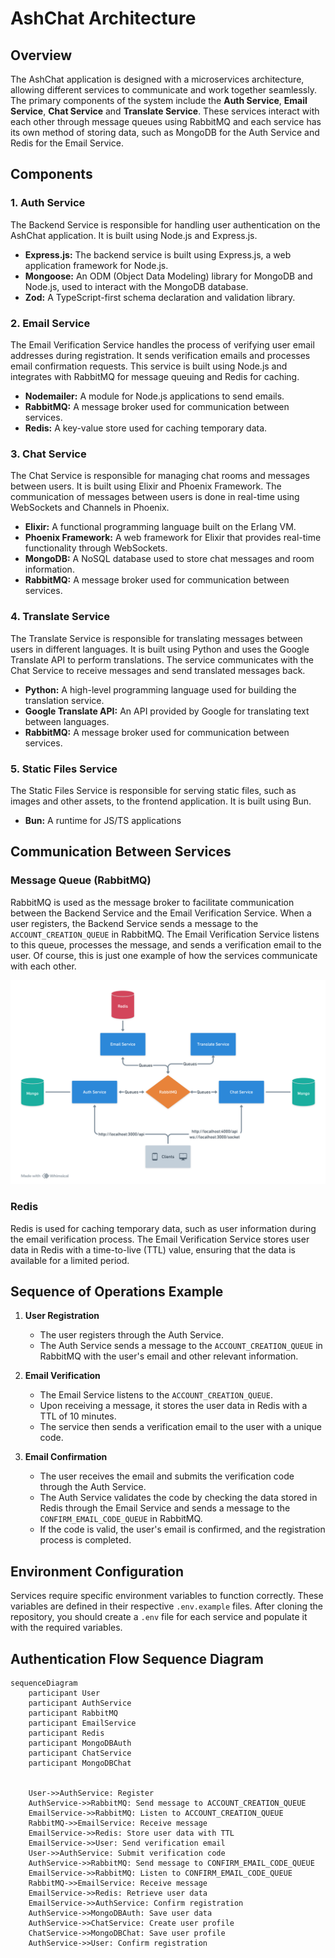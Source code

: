 # AshChat Architecture

## Overview

The AshChat application is designed with a microservices architecture, allowing different services to communicate and work together seamlessly. The primary components of the system include the **Auth Service**, **Email Service**, **Chat Service** and **Translate Service**. These services interact with each other through message queues using RabbitMQ and each service has its own method of storing data, such as MongoDB for the Auth Service and Redis for the Email Service.

## Components

### 1. Auth Service

The Backend Service is responsible for handling user authentication on the AshChat application. It is built using Node.js and Express.js.
- **Express.js:** The backend service is built using Express.js, a web application framework for Node.js.
- **Mongoose:** An ODM (Object Data Modeling) library for MongoDB and Node.js, used to interact with the MongoDB database.
- **Zod:** A TypeScript-first schema declaration and validation library.

### 2. Email Service

The Email Verification Service handles the process of verifying user email addresses during registration. It sends verification emails and processes email confirmation requests. This service is built using Node.js and integrates with RabbitMQ for message queuing and Redis for caching.
- **Nodemailer:** A module for Node.js applications to send emails.
- **RabbitMQ:** A message broker used for communication between services.
- **Redis:** A key-value store used for caching temporary data.

### 3. Chat Service

The Chat Service is responsible for managing chat rooms and messages between users. It is built using Elixir and Phoenix Framework. The communication of messages between users is done in real-time using WebSockets and Channels in Phoenix.
- **Elixir:** A functional programming language built on the Erlang VM.
- **Phoenix Framework:** A web framework for Elixir that provides real-time functionality through WebSockets.
- **MongoDB:** A NoSQL database used to store chat messages and room information.
- **RabbitMQ:** A message broker used for communication between services.

### 4. Translate Service

The Translate Service is responsible for translating messages between users in different languages. It is built using Python and uses the Google Translate API to perform translations. The service communicates with the Chat Service to receive messages and send translated messages back.
- **Python:** A high-level programming language used for building the translation service.
- **Google Translate API:** An API provided by Google for translating text between languages.
- **RabbitMQ:** A message broker used for communication between services.

### 5. Static Files Service

The Static Files Service is responsible for serving static files, such as images and other assets, to the frontend application. It is built using Bun.
- **Bun:** A runtime for JS/TS applications


## Communication Between Services

### Message Queue (RabbitMQ)

RabbitMQ is used as the message broker to facilitate communication between the Backend Service and the Email Verification Service. When a user registers, the Backend Service sends a message to the `ACCOUNT_CREATION_QUEUE` in RabbitMQ. The Email Verification Service listens to this queue, processes the message, and sends a verification email to the user. Of course, this is just one example of how the services communicate with each other.

![RabbitMQ](./assets/image.png)

### Redis

Redis is used for caching temporary data, such as user information during the email verification process. The Email Verification Service stores user data in Redis with a time-to-live (TTL) value, ensuring that the data is available for a limited period.

## Sequence of Operations Example

1. **User Registration**
    - The user registers through the Auth Service.
    - The Auth Service sends a message to the `ACCOUNT_CREATION_QUEUE` in RabbitMQ with the user's email and other relevant information.

2. **Email Verification**
    - The Email Service listens to the `ACCOUNT_CREATION_QUEUE`.
    - Upon receiving a message, it stores the user data in Redis with a TTL of 10 minutes.
    - The service then sends a verification email to the user with a unique code.

3. **Email Confirmation**
    - The user receives the email and submits the verification code through the Auth Service.
    - The Auth Service validates the code by checking the data stored in Redis through the Email Service and sends a message to the `CONFIRM_EMAIL_CODE_QUEUE` in RabbitMQ.
    - If the code is valid, the user's email is confirmed, and the registration process is completed.

## Environment Configuration

Services require specific environment variables to function correctly. These variables are defined in their respective `.env.example` files. After cloning the repository, you should create a `.env` file for each service and populate it with the required variables.

## Authentication Flow Sequence Diagram

```mermaid
sequenceDiagram
    participant User
    participant AuthService
    participant RabbitMQ
    participant EmailService
    participant Redis
    participant MongoDBAuth
    participant ChatService
    participant MongoDBChat


    User->>AuthService: Register
    AuthService->>RabbitMQ: Send message to ACCOUNT_CREATION_QUEUE
    EmailService->>RabbitMQ: Listen to ACCOUNT_CREATION_QUEUE
    RabbitMQ->>EmailService: Receive message
    EmailService->>Redis: Store user data with TTL
    EmailService->>User: Send verification email
    User->>AuthService: Submit verification code
    AuthService->>RabbitMQ: Send message to CONFIRM_EMAIL_CODE_QUEUE
    EmailService->>RabbitMQ: Listen to CONFIRM_EMAIL_CODE_QUEUE
    RabbitMQ->>EmailService: Receive message
    EmailService->>Redis: Retrieve user data
    EmailService->>AuthService: Confirm registration
    AuthService->>MongoDBAuth: Save user data
    AuthService->>ChatService: Create user profile
    ChatService->>MongoDBChat: Save user profile
    AuthService->>User: Confirm registration
```